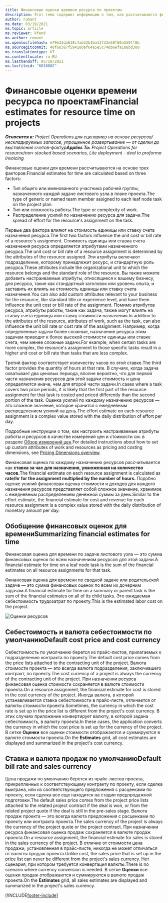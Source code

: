 ```yaml
---
title: Финансовые оценки времени ресурса по проектам
description: Этот тема содержит информацию о том, как рассчитываются финансовые оценки для времени.
author: rumant
ms.date: 03/19/2021
ms.topic: article
ms.reviewer: kfend
ms.author: rumant
ms.openlocfilehash: e79e33da618c4ab32b1ba13f33e50f60a550ff0b
ms.sourcegitcommit: 40f68387f594180af64a5e5c748b6efa188bd300
ms.translationtype: HT
ms.contentlocale: ru-RU
ms.lasthandoff: 05/10/2021
ms.locfileid: "6010802"
---
```

# <a name="financial-estimates-for-resource-time-on-projects"></a><span data-ttu-id="8d2f9-103">Финансовые оценки времени ресурса по проектам</span><span class="sxs-lookup"><span data-stu-id="8d2f9-103">Financial estimates for resource time on projects</span></span>

<span data-ttu-id="8d2f9-104">_**Относится к:** Project Operations для сценариев на основе ресурсов/нескладируемых запасов, упрощенное развертывание — от сделки до выставления счетов-фактур_</span><span class="sxs-lookup"><span data-stu-id="8d2f9-104">_**Applies To:** Project Operations for resource/non-stocked based scenarios, Lite deployment - deal to proforma invoicing_</span></span>

<span data-ttu-id="8d2f9-105">Финансовые оценки для времени рассчитываются на основе трех факторов:</span><span class="sxs-lookup"><span data-stu-id="8d2f9-105">Financial estimates for time are calculated based on three factors:</span></span> 

- <span data-ttu-id="8d2f9-106">Тип общего или именованного участника рабочей группы, назначенного каждой задаче листового узла в плане проекта.</span><span class="sxs-lookup"><span data-stu-id="8d2f9-106">The type of generic or named team member assigned to each leaf node task on the project plan.</span></span> 
- <span data-ttu-id="8d2f9-107">Тип или сложность работы.</span><span class="sxs-lookup"><span data-stu-id="8d2f9-107">The type or complexity of work.</span></span>
- <span data-ttu-id="8d2f9-108">Распределение усилий по назначению ресурса для задачи.</span><span class="sxs-lookup"><span data-stu-id="8d2f9-108">The spread of effort for the resource's assignment on the task.</span></span> 

<span data-ttu-id="8d2f9-109">Первые два фактора влияют на стоимость единицы или ставку счета назначения ресурса.</span><span class="sxs-lookup"><span data-stu-id="8d2f9-109">The first two factors influence the unit cost or bill rate of a resource's assignment.</span></span> <span data-ttu-id="8d2f9-110">Стоимость единицы или ставка счета назначения ресурса определяется атрибутами назначенного ресурса.</span><span class="sxs-lookup"><span data-stu-id="8d2f9-110">The unit cost or bill rate of a resource assignment is determined by the attributes of the resource assigned.</span></span> <span data-ttu-id="8d2f9-111">Эти атрибуты включают подразделение, которому принадлежит ресурс, и стандартную роль ресурса.</span><span class="sxs-lookup"><span data-stu-id="8d2f9-111">These attributes include the organizational unit to which the resource belongs and the standard role of the resource.</span></span> <span data-ttu-id="8d2f9-112">Вы также можете добавить настраиваемые атрибуты, относящиеся к вашему бизнесу, для ресурса, такие как стандартный заголовок или уровень опыта, и заставить их влиять на стоимость единицы или ставку счета назначения.</span><span class="sxs-lookup"><span data-stu-id="8d2f9-112">You can also add custom attributes relevant to your business for the resource, like standard title or experience level, and have them influence the unit cost or bill rate of the assignment.</span></span>
<span data-ttu-id="8d2f9-113">Помимо атрибутов ресурса, атрибуты работы, такие как задача, также могут влиять на ставку счета единицы или ставку стоимости назначения.</span><span class="sxs-lookup"><span data-stu-id="8d2f9-113">In addition to the attributes of the resource, attributes of work, such as the task, can also influence the unit bill rate or cost rate of the assignment.</span></span> <span data-ttu-id="8d2f9-114">Например, когда определенные задачи более сложные, назначение ресурса этим задачам приводит к более высокой стоимости единицы или ставке счета, чем менее сложные задачи.</span><span class="sxs-lookup"><span data-stu-id="8d2f9-114">For example, when certain tasks are more complex, the resource's assignment to those specific tasks result in a higher unit cost or bill rate than tasks that are less complex.</span></span>   

<span data-ttu-id="8d2f9-115">Третий фактор соответствует количеству часов по этой ставке.</span><span class="sxs-lookup"><span data-stu-id="8d2f9-115">The third factor provides the quantity of hours at that rate.</span></span> <span data-ttu-id="8d2f9-116">В случаях, когда задача охватывает два ценовых периода, вполне вероятно, что для первой части назначения ресурсов для этой задачи стоимость и цена определяются иначе, чем для второй части задачи.</span><span class="sxs-lookup"><span data-stu-id="8d2f9-116">In cases where a task covers two price periods, it is likely that the first part of the resource assignment for that task is costed and priced differently than the second portion of the task.</span></span> <span data-ttu-id="8d2f9-117">Оценка усилий по каждому назначению ресурсов — это сложное значение, которое хранится с ежедневным распределением усилий на день.</span><span class="sxs-lookup"><span data-stu-id="8d2f9-117">The effort estimate on each resource assignment is a complex value stored with the daily distribution of effort per day.</span></span>

<span data-ttu-id="8d2f9-118">Подробные инструкции о том, как настроить настраиваемые атрибуты работы и ресурсов в качестве измерений цен и стоимости см. в разделе [Обзор измерений цен](../pricing-costing/pricing-dimensions-overview.md).</span><span class="sxs-lookup"><span data-stu-id="8d2f9-118">For detailed instructions about how to set up custom attributes of work and resources as pricing and costing dimensions, see [Pricing Dimensions overview](../pricing-costing/pricing-dimensions-overview.md).</span></span>

<span data-ttu-id="8d2f9-119">Финансовая оценка по каждому назначению ресурсов рассчитывается как **ставка за час для назначения, умноженная на количество часов.**</span><span class="sxs-lookup"><span data-stu-id="8d2f9-119">The financial estimate on each resource assignment is calculated as **rate/hr for the assignment multiplied by the number of hours.**</span></span>  <span data-ttu-id="8d2f9-120">Подобно оценке усилий финансовая оценка стоимости и доходов для каждого назначения ресурсов представляет собой сложное значение, хранимое с ежедневным распределением денежной суммы за день.</span><span class="sxs-lookup"><span data-stu-id="8d2f9-120">Similar to the effort estimate, the financial estimate for cost and revenue for each resource assignment is a complex value stored with the daily distribution of monetary amount per day.</span></span> 

## <a name="summarizing-financial-estimates-for-time"></a><span data-ttu-id="8d2f9-121">Обобщение финансовых оценок для времени</span><span class="sxs-lookup"><span data-stu-id="8d2f9-121">Summarizing financial estimates for time</span></span>
<span data-ttu-id="8d2f9-122">Финансовая оценка для времени по задаче листового узла — это сумма финансовых оценок по всем назначениям ресурсов для этой задачи.</span><span class="sxs-lookup"><span data-stu-id="8d2f9-122">A financial estimate for time on a leaf node task is the sum of the financial estimates on all resource assignments for that task.</span></span>

<span data-ttu-id="8d2f9-123">Финансовая оценка для времени по сводной задаче или родительской задаче — это сумма финансовых оценок по всем их дочерним задачам.</span><span class="sxs-lookup"><span data-stu-id="8d2f9-123">A financial estimate for time on a summary or parent task is the sum of the financial estimates on all of its child tasks.</span></span> <span data-ttu-id="8d2f9-124">Это ожидаемая себестоимость трудозатрат по проекту.</span><span class="sxs-lookup"><span data-stu-id="8d2f9-124">This is the estimated labor cost on the project.</span></span> 

![Оценки ресурсов](./media/navigation12.png)

## <a name="default-cost-price-and-cost-currency"></a><span data-ttu-id="8d2f9-126">Себестоимость и валюта себестоимости по умолчанию</span><span class="sxs-lookup"><span data-stu-id="8d2f9-126">Default cost price and cost currency</span></span>

<span data-ttu-id="8d2f9-127">Себестоимость по умолчанию берется из прайс-листов, прилагаемых к подразделению контракта по проекту.</span><span class="sxs-lookup"><span data-stu-id="8d2f9-127">The default cost price comes from the price lists attached to the contracting unit of the project.</span></span> <span data-ttu-id="8d2f9-128">Валюта стоимости проекта — это всегда валюта подразделения, заключившего контракт, по проекту.</span><span class="sxs-lookup"><span data-stu-id="8d2f9-128">The cost currency of a project is always the currency of the contracting unit of the project.</span></span> <span data-ttu-id="8d2f9-129">При назначении ресурса финансовая оценка стоимости сохраняется в валюте стоимости проекта.</span><span class="sxs-lookup"><span data-stu-id="8d2f9-129">On a resource assignment, the financial estimate for cost is stored in the cost currency of the project.</span></span> <span data-ttu-id="8d2f9-130">Иногда валюта, в которой устанавливается ставка себестоимости в прайс-листе, отличается от валюты стоимости проекта.</span><span class="sxs-lookup"><span data-stu-id="8d2f9-130">Sometimes, the currency in which the cost rate is set up in the price list is different from the project's cost currency.</span></span> <span data-ttu-id="8d2f9-131">В этих случаях приложение конвертирует валюту, в которой задана себестоимость, в валюту проекта.</span><span class="sxs-lookup"><span data-stu-id="8d2f9-131">In these cases, the application converts the currency in which the cost price is set up for the currency of the project.</span></span> <span data-ttu-id="8d2f9-132">В сетке **Оценки** все оценки стоимости отображаются и суммируются в валюте стоимости проекта.</span><span class="sxs-lookup"><span data-stu-id="8d2f9-132">On the **Estimates** grid, all cost estimates are displayed and summarized in the project's cost currency.</span></span> 

## <a name="default-bill-rate-and-sales-currency"></a><span data-ttu-id="8d2f9-133">Ставка и валюта продаж по умолчанию</span><span class="sxs-lookup"><span data-stu-id="8d2f9-133">Default bill rate and sales currency</span></span>

<span data-ttu-id="8d2f9-134">Цена продажи по умолчанию берется из прайс-листов проекта, прикрепленных к соответствующему контракту по проекту, если сделка выиграна, или из соответствующего предложения с расценками по проекту, если сделка все еще находится на стадии предпродажной подготовки.</span><span class="sxs-lookup"><span data-stu-id="8d2f9-134">The default sales price comes from the project price lists attached to the related project contract if the deal is won, or from the related project quote if the deal is still in the pre-sales stage.</span></span> <span data-ttu-id="8d2f9-135">Валюта продаж проекта — это всегда валюта предложения с расценками по проекту или контракта проекта.</span><span class="sxs-lookup"><span data-stu-id="8d2f9-135">The sales currency of the project is always the currency of the project quote or the project contract.</span></span> <span data-ttu-id="8d2f9-136">При назначении ресурса финансовая оценка продаж сохраняется в валюте продаж проекта.</span><span class="sxs-lookup"><span data-stu-id="8d2f9-136">On a resource assignment, the financial estimate for sales is stored in the sales currency of the project.</span></span> <span data-ttu-id="8d2f9-137">В отличие от стоимости цена продажи, установленная в прайс-листе, никогда не может отличаться от валюты продаж проекта.</span><span class="sxs-lookup"><span data-stu-id="8d2f9-137">Unlike cost, the sales price that is set up in the price list can never be different from the project's sales currency.</span></span> <span data-ttu-id="8d2f9-138">Нет сценария, при котором требуется конвертация валюты.</span><span class="sxs-lookup"><span data-stu-id="8d2f9-138">There is no scenario where currency conversion is needed.</span></span> <span data-ttu-id="8d2f9-139">В сетке **Оценки** все оценки продаж отображаются и суммируются в валюте продаж проекта.</span><span class="sxs-lookup"><span data-stu-id="8d2f9-139">On the **Estimates** grid, all sales estimates are displayed and summarized in the project's sales currency.</span></span> 

[!INCLUDE[footer-include](../includes/footer-banner.md)]
